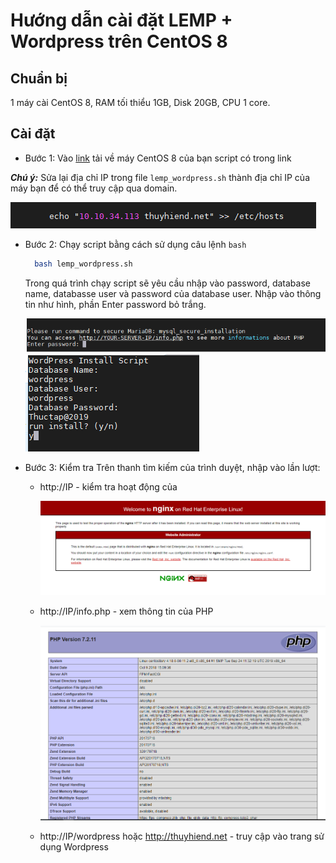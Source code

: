 # Hướng dẫn cài đặt LEMP + Wordpress trên CentOS 8  

## Chuẩn bị
1 máy cài CentOS 8, RAM tối thiểu 1GB, Disk 20GB, CPU 1 core.

## Cài đặt
- Bước 1: Vào [link](https://gist.github.com/thuyhiend/2c8b3c7d6da051f58a176145810b086f) tải về máy CentOS 8 của bạn script có trong link

***Chú ý:*** Sửa lại địa chỉ IP trong file `lemp_wordpress.sh` thành địa chỉ IP của máy bạn để có thể truy cập qua domain.

    
<img src="images/ip.png">

- Bước 2: Chạy script bằng cách sử dụng câu lệnh `bash`

  ```sh
    bash lemp_wordpress.sh
  ```

  Trong quá trình chạy script sẽ yêu cầu nhập vào password, database name, databasse user và password của database user. Nhập vào thông tin như hình, phần Enter password bỏ trắng.

  <img src="images/install2.png">


  <img src="images/script.png">

- Bước 3: Kiểm tra
Trên thanh tìm kiếm của trình duyệt, nhập vào lần lượt:

  - http://IP - kiểm tra hoạt động của 
  
    <img src="images/check_nginx.png">

  - http://IP/info.php - xem thông tin của PHP

    <img src="images/php_check.png">

  - http://IP/wordpress hoặc http://thuyhiend.net - truy cập vào trang sử dụng Wordpress
